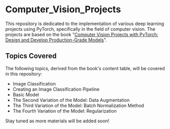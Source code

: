 # Computer_Vision_Projects

This repository is dedicated to the implementation of various deep learning projects using PyTorch, specifically in the field of computer vision. The projects are based on the book "[Computer Vision Projects with PyTorch: Design and Develop Production-Grade Models](https://link.springer.com/book/10.1007/978-1-4842-4470-8)".

## Topics Covered
The following topics, derived from the book's content table, will be covered in this repository:

- Image Classification
- Creating an Image Classification Pipeline
- Basic Model 
- The Second Variation of the Model: Data Augmentation
- The Third Variation of the Model: Batch Normalization Method
- The Fourth Variation of the Model: Regularization

Stay tuned as more materials will be added soon!
